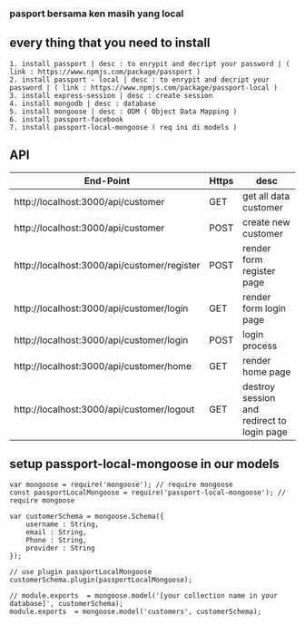 ### pasport bersama ken masih yang local

## every thing that you need to install
```
1. install passport | desc : to enrypit and decript your password | ( link : https://www.npmjs.com/package/passport )
2. install passport - local | desc : to enrypit and decript your password | ( link : https://www.npmjs.com/package/passport-local )
3. install express-session | desc : create session
4. install mongodb | desc : database
5. install mongoose | desc : ODM ( Object Data Mapping )
6. install passport-facebook
7. install passport-local-mongoose ( req ini di models )

```

## API

|End-Point|Https|desc|
|---------|-----|----|
| http://localhost:3000/api/customer | GET | get all data customer |
| http://localhost:3000/api/customer | POST | create new customer |
| http://localhost:3000/api/customer/register  | POST | render form register page |
| http://localhost:3000/api/customer/login  | GET | render form login page |
| http://localhost:3000/api/customer/login  | POST | login process |
| http://localhost:3000/api/customer/home  | GET | render home page |
| http://localhost:3000/api/customer/logout  | GET | destroy session and redirect to login page |

## setup passport-local-mongoose in our models
```
var mongoose = require('mongoose'); // require mongoose
const passportLocalMongoose = require('passport-local-mongoose'); // require mongoose

var customerSchema = mongoose.Schema({
    username : String,
    email : String,
    Phone : String,
    provider : String
});

// use plugin passportLocalMongoose
customerSchema.plugin(passportLocalMongoose);

// module.exports  = mongoose.model('[your collection name in your database]', customerSchema);
module.exports  = mongoose.model('customers', customerSchema);
```
